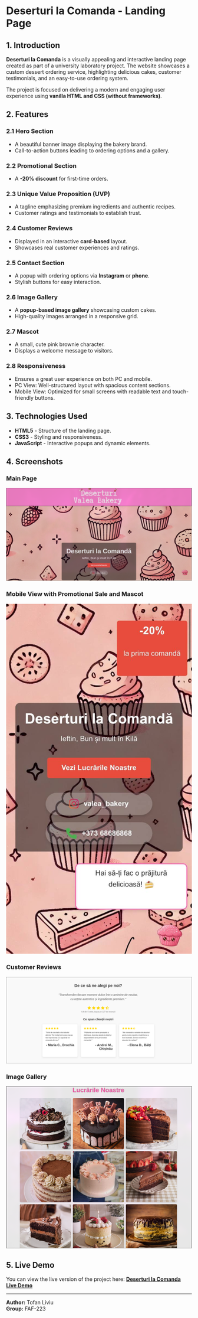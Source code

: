 # Deserturi la Comanda - Landing Page

## 1. Introduction

**Deserturi la Comanda** is a visually appealing and interactive landing page created as part of a university laboratory project. The website showcases a custom dessert ordering service, highlighting delicious cakes, customer testimonials, and an easy-to-use ordering system.

The project is focused on delivering a modern and engaging user experience using **vanilla HTML and CSS (without frameworks)**.

## 2. Features

### 2.1 Hero Section
- A beautiful banner image displaying the bakery brand.
- Call-to-action buttons leading to ordering options and a gallery.

### 2.2 Promotional Section
- A **-20% discount** for first-time orders.


### 2.3 Unique Value Proposition (UVP)
- A tagline emphasizing premium ingredients and authentic recipes.
- Customer ratings and testimonials to establish trust.

### 2.4 Customer Reviews
- Displayed in an interactive **card-based** layout.
- Showcases real customer experiences and ratings.

### 2.5 Contact Section
- A popup with ordering options via **Instagram** or **phone**.
- Stylish buttons for easy interaction.

### 2.6 Image Gallery
- A **popup-based image gallery** showcasing custom cakes.
- High-quality images arranged in a responsive grid.

### 2.7 Mascot
- A small, cute pink brownie character.
- Displays a welcome message to visitors.

### 2.8 Responsiveness
- Ensures a great user experience on both PC and mobile.
- PC View: Well-structured layout with spacious content sections.
- Mobile View: Optimized for small screens with readable text and touch-friendly buttons.

## 3. Technologies Used
- **HTML5** - Structure of the landing page.
- **CSS3** - Styling and responsiveness.
- **JavaScript** - Interactive popups and dynamic elements.

## 4. Screenshots

### Main Page
![Main Page](assets/screenshots/page.png)

### Mobile View with Promotional Sale and Mascot
![Promo Discount](assets/screenshots/mobile.png)

### Customer Reviews
![Customer Reviews](assets/screenshots/reviews.png)

### Image Gallery
![Image Gallery](assets/screenshots/gallery.png)

## 5. Live Demo
You can view the live version of the project here:
[**Deserturi la Comanda Live Demo**](https://tum-web-lab2-three.vercel.app/)

---
**Author:** Tofan Liviu  
**Group:** FAF-223

